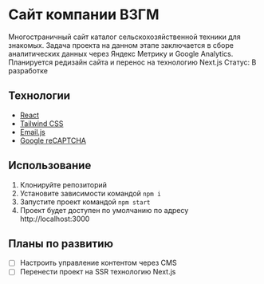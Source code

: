 # Сайт компании ВЗГМ
Многостраничный сайт каталог сельскохозяйственной техники для знакомых. Задача проекта на данном этапе заключается в сборе аналитических данных через Яндекс Метрику и Google Analytics. Планируется редизайн сайта и перенос на технологию Next.js  Статус: В разработке

## Технологии
- [React](https://react.dev)
- [Tailwind CSS](https://tailwindcss.com)
- [Email.js](https://www.emailjs.com)
- [Google reCAPTCHA](https://www.google.com/recaptcha/about/)

## Использование

1) Клонируйте репозиторий
2) Установите зависимости командой `npm i`
3) Запустите проект командой `npm start`
4) Проект будет доступен по умолчанию по адресу http://localhost:3000

## Планы по развитию
- [ ] Настроить управление контентом через CMS 
- [ ] Перенести проект на SSR технологию Next.js
